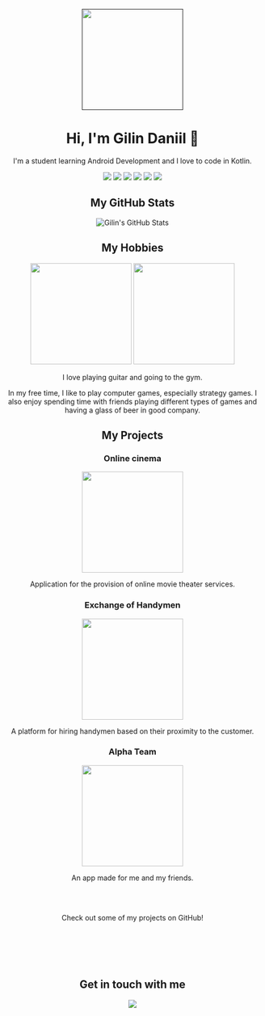 <!-- Header -->
<p align="center">
  <a href="">
  <img src="https://media.giphy.com/media/2IudUHdI075HL02Pkk/giphy.gif" height="200" width="200"/>
  </a>
</p>
<!-- Introduction -->
<h1 align="center">Hi, I'm Gilin Daniil 👋</h1>
<p align="center">I'm a student learning Android Development and I love to code in Kotlin.</p>
<!-- Icons -->
<p align="center">
  <img src="https://img.icons8.com/color/48/000000/kotlin.png"/>
  <img src="https://img.icons8.com/color/48/000000/c-plus-plus-logo.png"/>
  <img src="https://img.icons8.com/color/48/000000/java-coffee-cup-logo.png"/>
  <img src="https://img.icons8.com/color/48/000000/sql.png"/>
  <img src="https://img.icons8.com/color/48/000000/c-sharp-logo.png"/>
  <img src="https://img.icons8.com/color/48/000000/python.png"/>
</p>
<!-- Git Stats -->
<h2 align="center">My GitHub Stats</h2>
<p align="center">
  <img src="https://github-readme-stats.vercel.app/api?username=danil-gilin&show_icons=true&count_private=true&include_all_commits=true&theme=dark" alt="Gilin's GitHub Stats" />
</p>
<!-- Hobbies -->
<h2 align="center">My Hobbies</h2>
<p align="center">
  <img src="https://media.giphy.com/media/fy5iARUXimtVK/giphy.gif" height="200" width="200"/>
  <img src="https://media.giphy.com/media/Pk20jMIe44bHa/giphy.gif" height="200" width="200"/>
</p>
<p align="center">I love playing guitar and going to the gym.</p>
<p align="center">In my free time, I like to play computer games, especially strategy games. I also enjoy spending time with friends playing different types of games and having a glass of beer in good company.</p>
<!-- My Projects -->
<h2 align="center">My Projects</h2>
<h3 align="center">Online cinema</h3>
<p align="center">
  <a href="https://github.com/danil-gilin/Cinema">
    <img src="https://media.giphy.com/media/10YOiK720sCc9i/giphy.gif" height="200" width="200"/>
  </a>
</p>
<p align="center">
  Application for the provision of online movie theater services.
</p>
<h3 align="center">Exchange of Handymen</h3>
<p align="center">
  <a href="https://github.com/danil-gilin/ExchangeOffHandymen">
    <img src="https://media.giphy.com/media/TNBL4wO6Lv39e/giphy.gif" height="200" width="200"/>
  </a>
</p>
<p align="center">
  A platform for hiring handymen based on their proximity to the customer.
</p>
<h3 align="center">Alpha Team</h3>
<p align="center">
  <a href="https://github.com/danil-gilin/AppALfaTeamAndroid">
    <img src="https://media.giphy.com/media/VduFvPwm3gfGO8duNN/giphy.gif" height="200" width="200"/>
  </a>
</p>
<p align="center">
  An app made for me and my friends.
</p>
<br>
<br>
<p align="center">Check out some of my projects on GitHub!</p>
<br>
<br>
<br>
<br>
<!-- Contact -->
<h2 align="center">Get in touch with me</h2>
<p align="center">
  <a href="https://t.me/Danoxi">
    <img src="https://img.icons8.com/color/48/000000/telegram-app--v5.png"/>
  </a>
</p>
